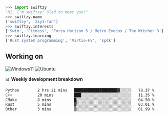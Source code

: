 ```python
>>> import swiftzy
"Hi, I'm swiftzy! Glad to meet you!"
>>> swiftzy.name
('swiftzy', 'Ziy1-Tan')
>>> swiftzy.interests
['Swim', 'Fitness', 'Forza Horizon 5 / Metro Exodus / The Witcher 3']
>>> swiftzy.learning
['Rust system programming', 'Virtio-FS', 'spdk']
```

## Working on

![Windows11](https://img.shields.io/badge/Windows%2011-00adef?style=flat-square&logo=windows&logoColor=ffffff)
![Ubuntu](https://img.shields.io/badge/Ubuntu%20(WSL)-dd4814?style=flat-square&logo=ubuntu&logoColor=ffffff)

📊 **Weekly development breakdown**
<!--START_SECTION:waka-->

```txt
Python        2 hrs 21 mins   ███████████████████▓░░░░░   78.37 %
C++           20 mins         ███░░░░░░░░░░░░░░░░░░░░░░   11.35 %
CMake         8 mins          █░░░░░░░░░░░░░░░░░░░░░░░░   04.50 %
Rust          5 mins          ▓░░░░░░░░░░░░░░░░░░░░░░░░   03.01 %
Other         3 mins          ▒░░░░░░░░░░░░░░░░░░░░░░░░   01.99 %
```

<!--END_SECTION:waka-->
